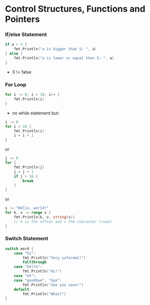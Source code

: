 # Control Structures, Functions and Pointers
### If/else Statement
```go
if a > 5 {
    fmt.Println("a is bigger than 5: ", a)
} else {
	fmt.Println("a is lower or equal than 5: ", a)
}
```
- 0 != false

### For Loop
```go
for i := 0; i < 10; i++ {
	fmt.Println(i)
}
```

- no while statement but:

```go
i := 0
for i < 10 {
    fmt.Println(i)
	i = i + 1
}
```

or

```go
j := 0
for {
    fmt.Println(j)
	j = j + 1
    if j > 10 {
        break
    }
}
```

or

```go
s := "Hello, world!"
for k, v := range s {
    fmt.Println(k, v, string(v))
    // k is the offset and v the character (rune)
}
```

### Switch Statement
```go
switch word {
    case "hi":
	    fmt.Println("Very informal!")
		fallthrough
	case "hello":
		fmt.Println("Hi!")
	case "ok":
	case "goodbye", "bye":
		fmt.Println("See you soon!")
	default:
		fmt.Println("What?")
}
```